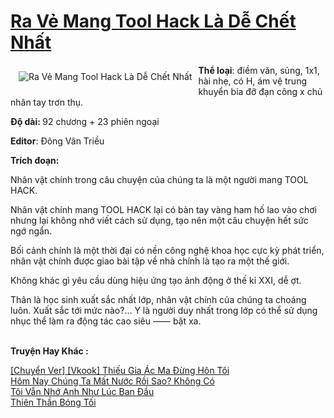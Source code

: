 <a href="https://utruyen.com/ra-ve-mang-tool-hack-la-de-chet-nhat/25007/" title="Ra Vẻ Mang Tool Hack Là Dễ Chết Nhất"><h1>Ra Vẻ Mang Tool Hack Là Dễ Chết Nhất</h1></a><div style="display:table"><img align="right" style="float: left; padding: 10px;" src="https://utruyen.com/images/story/200x260/ra-ve-mang-tool-hack-la-de-chet-nhat.jpg" alt="Ra Vẻ Mang Tool Hack Là Dễ Chết Nhất"><b>Thể loại</b>: điềm văn, sủng, 1x1, hài nhẹ, có H, ám vệ trung khuyển bia đỡ đạn công x chủ nhân tay trơn thụ.<p></p><b>Độ dài: </b>92 chương + 23 phiên ngoại<p></p><b>Editor</b>: Đông Vân Triều<p></p><b>Trích đoạn:</b><p></p>Nhân vật chính trong câu chuyện của chúng ta là một người mang TOOL HACK.<p></p>Nhân vật chính mang TOOL HACK lại có bàn tay vàng ham hố lao vào chơi nhưng lại không nhớ viết cách sử dụng, tạo nên một câu chuyện hết sức ngớ ngẩn.<p></p>Bối cảnh chính là một thời đại có nền công nghệ khoa học cực kỳ phát triển, nhân vật chính được giao bài tập về nhà chính là tạo ra một thế giới.<p></p>Không khác gì yêu cầu dùng hiệu ứng tạo ảnh động ở thế kỉ XXI, dễ ợt.<p></p>Thân là học sinh xuất sắc nhất lớp, nhân vật chính của chúng ta choáng luôn. Xuất sắc tới mức nào?... Y là người duy nhất trong lớp có thể sử dụng nhục thể làm ra động tác cao siêu —— bật xa.</div><p><br><b>Truyện Hay Khác :</b></p><a href="https://utruyen.com/chuyen-ver-vkook-thieu-gia-ac-ma-dung-hon-toi/22348/" alt="[Chuyển Ver] [Vkook] Thiếu Gia Ác Ma Đừng Hôn Tôi">[Chuyển Ver] [Vkook] Thiếu Gia Ác Ma Đừng Hôn Tôi</a><br/><a href="https://github.com/quanluxury/ngontinh_sac/tree/master/truyenhay/22092/" alt="Hôm Nay Chúng Ta Mất Nước Rồi Sao? Không Có">Hôm Nay Chúng Ta Mất Nước Rồi Sao? Không Có</a><br/><a href="https://truyenngontinhay.wordpress.com/2019/10/03/toi-van-nho-anh-nhu-luc-ban-dau/" alt="Tôi Vẫn Nhớ Anh Như Lúc Ban Đầu">Tôi Vẫn Nhớ Anh Như Lúc Ban Đầu</a><br/><a href="https://github.com/quanluxury/truyenhot/tree/master/truyenhay/1119/" alt="Thiên Thần Bóng Tối">Thiên Thần Bóng Tối</a><br/>